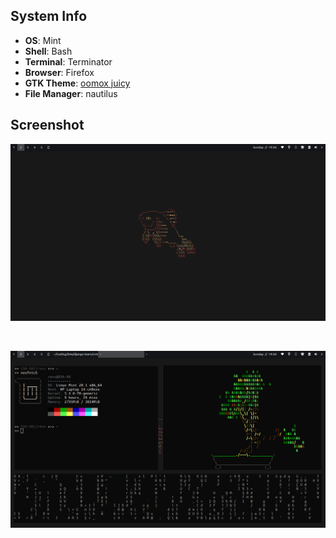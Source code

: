 ## System Info
+ **OS**: Mint
+ **Shell**: Bash
+ **Terminal**: Terminator
+ **Browser**: Firefox
+ **GTK Theme**: [oomox juicy](https://github.com/caffeine01/arch-monochrome)
+ **File Manager**: nautilus

## Screenshot

<p align="center">
        <img src="/screenshot/Screenshot_2021-04-04_19-30-39.png" />
</p>

<br>

<p align="center">
        <img src="/screenshot/Screenshot_2021-04-04_19-30-20.png" />
</p>
